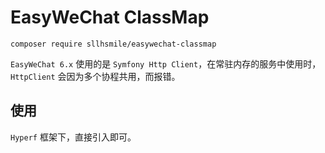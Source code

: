 # EasyWeChat ClassMap

```
composer require sllhsmile/easywechat-classmap
```

`EasyWeChat 6.x` 使用的是 `Symfony Http Client`，在常驻内存的服务中使用时，`HttpClient` 会因为多个协程共用，而报错。

## 使用

`Hyperf` 框架下，直接引入即可。
